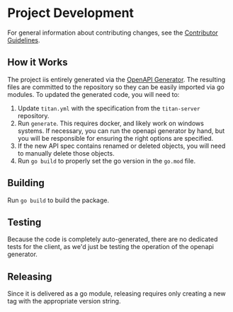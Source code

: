 # Project Development

For general information about contributing changes, see the
[Contributor Guidelines](https://github.com/titan-data/.github/blob/master/CONTRIBUTING.md).

## How it Works

The project iis entirely generated via the [OpenAPI Generator](https://openapi-generator.tech/). The resulting
files are committed to the repository so they can be easily imported via go modules. To updated the generated
code, you will need to:

1. Update `titan.yml` with the specification from the `titan-server` repository.
2. Run `generate`. This requires docker, and likely work on windows systems. If necessary, you can run the openapi
   generator by hand, but you will be responsible for ensuring the right options are specified.
3. If the new API spec contains renamed or deleted objects, you will need to manually delete those objects.
4. Run `go build` to properly set the go version in the `go.mod` file.

## Building

Run `go build` to build the package.

## Testing

Because the code is completely auto-generated, there are no dedicated tests for the client, as we'd just be testing
the operation of the openapi generator.

## Releasing

Since it is delivered as a go module, releasing requires only creating a new tag with the appropriate version
string.
